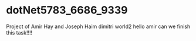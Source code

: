 # dotNet5783_6686_9339
Project of Amir Hay and Joseph Haim
dimitri world2
hello amir can we finish this task!!!!
